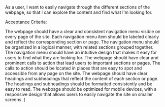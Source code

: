 As a user, I want to easily navigate through the different sections of the webpage, so that I can explore the content and find what I'm looking for.

Acceptance Criteria:

The webpage should have a clear and consistent navigation menu visible on every page of the site.
Each navigation menu item should be labeled clearly and reflect the corresponding section or page.
The navigation menu should be organized in a logical manner, with related sections grouped together.
The navigation menu should have an intuitive design that makes it easy for users to find what they are looking for.
The webpage should have clear and prominent calls to action that lead users to important sections or pages.
The calls to action should be located in places that are easy to spot and accessible from any page on the site.
The webpage should have clear headings and subheadings that reflect the content of each section or page.
The headings and subheadings should be formatted consistently and be easy to read.
The webpage should be optimized for mobile devices, with a responsive design that allows users to easily navigate the site on smaller screens.
)
